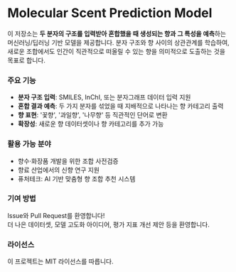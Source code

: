 # Molecular Scent Prediction Model

이 저장소는 **두 분자의 구조를 입력받아 혼합했을 때 생성되는 향과 그 특성을 예측**하는 머신러닝/딥러닝 기반 모델을 제공합니다. 분자 구조와 향 사이의 상관관계를 학습하여, 새로운 조합에서도 인간이 직관적으로 떠올릴 수 있는 향을 의미적으로 도출하는 것을 목표로 합니다.

### 주요 기능
- **분자 구조 입력**: SMILES, InChI, 또는 분자그래프 데이터 입력 지원  
- **혼합 결과 예측**: 두 가지 분자를 섞었을 때 지배적으로 나타나는 향 카테고리 출력  
- **향 표현**: '꽃향', '과일향', '나무향' 등 직관적인 단어로 변환  
- **확장성**: 새로운 향 데이터셋이나 향 카테고리를 추가 가능  

### 활용 가능 분야
- 향수·화장품 개발을 위한 조합 사전검증  
- 향료 산업에서의 신향 연구 지원  
- 퓨처테크: AI 기반 맞춤형 향 조합 추천 시스템  

### 기여 방법
Issue와 Pull Request를 환영합니다!  
더 나은 데이터셋, 모델 고도화 아이디어, 평가 지표 개선 제안 등을 환영합니다.  

### 라이선스
이 프로젝트는 MIT 라이선스를 따릅니다.  
